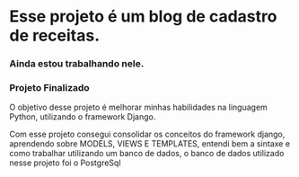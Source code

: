 # Esse projeto é um blog de cadastro de receitas.
### Ainda estou trabalhando nele.
### Projeto Finalizado

O objetivo desse projeto é melhorar minhas habilidades na linguagem Python, utilizando o framework Django.

<p>Com esse projeto consegui consolidar os conceitos do framework django, aprendendo sobre MODELS, VIEWS E TEMPLATES, entendi bem a sintaxe e como trabalhar utilizando um banco de dados, o banco de dados utilizado nesse projeto foi o PostgreSql</p>

